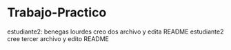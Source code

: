 # Trabajo-Practico
estudiante2: benegas lourdes creo  dos archivo y edita README
estudiante2 cree tercer archivo y edito README
